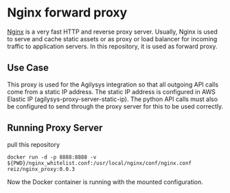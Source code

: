# Nginx forward proxy

[Nginx](https://nginx.org/en/) is a very fast HTTP and reverse proxy server. 
Usually, Nginx is used to serve and cache static assets or as proxy or load balancer for incoming traffic to application servers. In this repository, it is used as forward proxy. 

## Use Case

This proxy is used for the Agilysys integration so that all outgoing API calls come from a static IP address.  The static IP address is configured in AWS Elastic IP (agilysys-proxy-server-static-ip).  The python API calls must also be configured to send through the proxy server for this to be used correctly.

## Running Proxy Server
pull this repository
```
docker run -d -p 8888:8888 -v ${PWD}/nginx_whitelist.conf:/usr/local/nginx/conf/nginx.conf reiz/nginx_proxy:0.0.3 
```

Now the Docker container is running with the mounted configuration.

